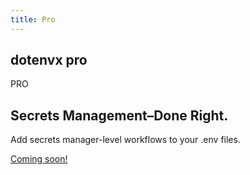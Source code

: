 ```yaml
---
title: Pro
---
```


<section class="w-full max-w-5xl mx-auto px-6 mt-10">
  <div class="flex gap-3 h-full flex-col items-center justify-center">
    <div class="flex gap-1.5 text-center leading-relaxed">
      <h1 class="font-bold tracking-tight leading-none text-zinc-950 dark:text-zinc-50 text-2xl py-1">dotenvx <span class="hidden">pro</span></h1>
      <div class="inline-block bg-[#ECD53F] text-black font-bold px-2.5 py-1 text-lg italic rounded-sm">PRO</div>
    </div>
  </div>
  <h2 class="my-5 text-center text-5xl sm:text-6xl md:text-7xl lg:text-8xl font-bold tracking-tight leading-none text-zinc-950 dark:text-[#ECD53F]">Secrets Management–Done Right.</h2>
  <p class="mx-auto mt-3 max-w-3xl text-center text-md md:text-lg text-zinc-600 leading-2 mb-6">Add secrets manager-level workflows to your .env files.</p>
  <p class="text-center">
    <a href="/docs/pro" class="flex flex-col gap-2"><span class="link-primary font-semibold underline">Coming soon!</span></a>
  </p>
</section>

<!--
<section class="w-full max-w-5xl mx-auto px-6 my-20 md:my-32">
  <div class="flex gap-10 h-full flex-col md:flex-row items-center justify-center">
    <div class="flex-1">
      <h2 class="my-5 text-center md:text-start text-5xl lg:text-6xl font-bold tracking-tight leading-none text-zinc-950 dark:text-zinc-50">Encrypted</h2>
      <p class="text-center md:text-start leading-relaxed text-md md:text-lg">Encrypt your <span class="btick">.env</span> file so it can be safely committed to your repo.
Secrets become part of your code — versioned, synced, and shareable.</p>
    </div>
    <div class="flex-1 min-w-0 w-full">
      {% include v1/components/terminal-dotenvx-encrypt.html %}
    </div>
  </div>
</section>

<section class="w-full max-w-5xl mx-auto px-6 my-20 md:my-32">
  <div class="flex gap-10 h-full flex-col md:flex-row items-center justify-center">
    <div class="flex-1">
      <h2 class="my-5 text-center md:text-start text-5xl lg:text-6xl font-bold tracking-tight leading-none text-zinc-950 dark:text-zinc-50">Cloaked</h2>
      <p class="text-center md:text-start leading-relaxed text-md md:text-lg">Cloak private keys with a single command. They vanish from <span class="btick">.env.keys</span> — but stay accessible when you need them.</p>
    </div>
    <div class="flex-1 min-w-0 w-full">
      {% include v1/components/terminal-dotenvx-pro-cloak.html %}
    </div>
  </div>
</section>

<section class="w-full max-w-5xl mx-auto px-6 my-20 md:my-32">
  <h2 class="my-5 text-center md:text-start text-5xl lg:text-6xl font-bold tracking-tight leading-none text-zinc-950 dark:text-zinc-50">Secrets as Code</h2>
  <p class="mx-auto mt-3 text-center md:text-start leading-relaxed text-md md:text-lg">With encryption and cloaking in place, secrets move through git. Unlock familiar workflows like PR review, approvals, branching, and deploys — now for secrets too.</p>

  <div class="mt-6 text-center">
    [depict secrets as code]
  </div>

  <div class="mt-8 flex flex-col gap-3 text-center">
    <div class="italic">
      "Our company was exposed to the CircleCI breach. Encryption would have protected us. We're using it now."
    </div>
    <div class="flex justify-center items-center gap-2">
      <div>
        <img src="/assets/img/remy-logic.png" class="rounded-full h-10 w-10"/>
      </div>

      <div>
        Remy Logic <span class="text-zinc-400 dark:text-zinc-600">– CTO</span>
      </div>
    </div>
  </div>
</section>

-->

<!--
<section class="w-full max-w-5xl mx-auto px-6 mt-20 md:mt-40">
  <h2 class="my-5 text-center text-5xl sm:text-6xl md:text-7xl lg:text-8xl font-bold tracking-tight leading-none text-zinc-950 dark:text-[#ECD53F]">Team Sync</h2>
  <p class="mx-auto mt-3 max-w-3xl text-center text-md md:text-lg text-zinc-600 leading-2 mb-6">Stay in sync with a single command.</p>
</section>
-->
